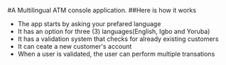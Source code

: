 #A Multilingual ATM console application.
##Here is how it works
* The app starts by asking your prefared language
* It has an option for three (3) languages(English, Igbo and Yoruba)
* It has a validation system that checks for already existing customers
* It can ceate a new customer's account
* When a user is validated, the user can perform multiple transations
